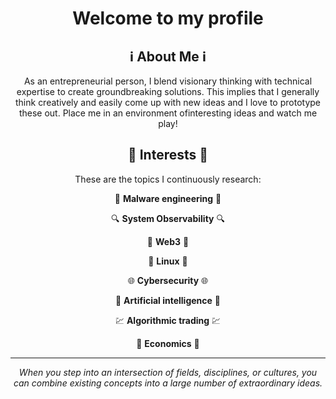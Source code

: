 <div align = "center">
  
  # Welcome to my profile
  
<body align ="center"> 
  
  ## ℹ️ About Me ℹ️
  
  As an entrepreneurial person, I blend visionary thinking with technical expertise to create groundbreaking solutions.
  This implies that I generally think creatively and easily come up with new ideas and I love to prototype these out.
  Place me in an environment ofinteresting ideas and watch me play!

  ## 🌱 Interests 🌱
  These are the topics I continuously research:
  
  👾 **Malware engineering** 👾
  
  🔍 **System Observability** 🔍 
  
  🔐 **Web3** 🔐
  
  🐧 **Linux** 🐧
  
  🌐 **Cybersecurity** 🌐 
  
  🤖 **Artificial intelligence** 🤖
  
  💹 **Algorithmic trading** 💹 
  
  📰 **Economics** 📰

***

_When you step into an intersection of fields, disciplines, or cultures, you can combine existing concepts into a large number of extraordinary ideas._

</div>
  

</body>

